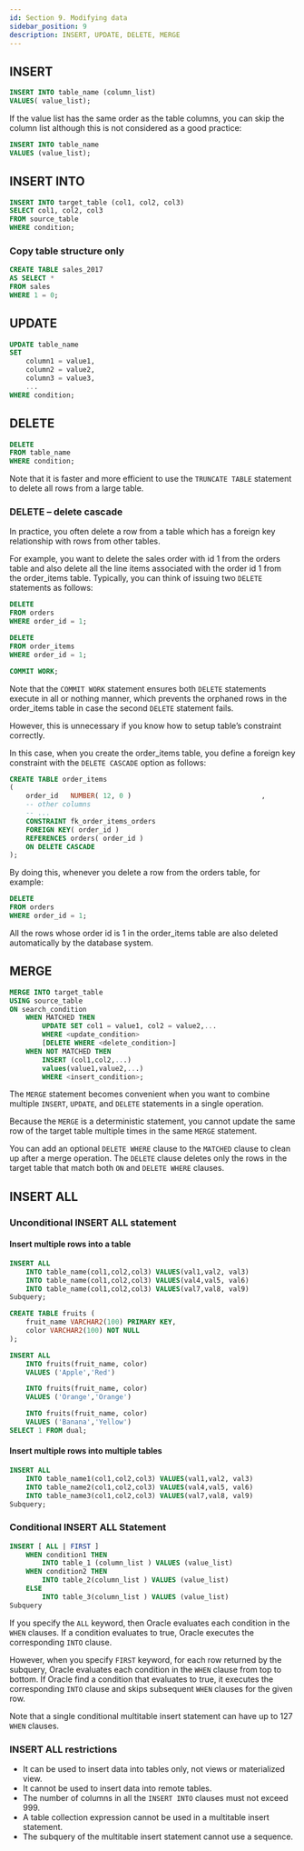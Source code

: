 ```yaml
---
id: Section 9. Modifying data
sidebar_position: 9
description: INSERT, UPDATE, DELETE, MERGE
---
```


## INSERT

```sql
INSERT INTO table_name (column_list)
VALUES( value_list);
```

If the value list has the same order as the table columns, you can skip the column list although this is not considered as a good practice:

```sql
INSERT INTO table_name
VALUES (value_list);
```

## INSERT INTO

```sql
INSERT INTO target_table (col1, col2, col3)
SELECT col1, col2, col3
FROM source_table
WHERE condition;
```

### Copy table structure only

```sql
CREATE TABLE sales_2017
AS SELECT *
FROM sales
WHERE 1 = 0;
```

## UPDATE

```sql
UPDATE table_name
SET
    column1 = value1,
    column2 = value2,
    column3 = value3,
    ...
WHERE condition;
```

## DELETE

```sql
DELETE
FROM table_name
WHERE condition;
```

Note that it is faster and more efficient to use the `TRUNCATE TABLE` statement to delete all rows from a large table.

### DELETE – delete cascade

In practice, you often delete a row from a table which has a foreign key relationship with rows from other tables.

For example, you want to delete the sales order with id 1 from the orders table and also delete all the line items associated with the order id 1 from the order_items table. Typically, you can think of issuing two `DELETE` statements as follows:

```sql
DELETE
FROM orders
WHERE order_id = 1;

DELETE
FROM order_items
WHERE order_id = 1;

COMMIT WORK;
```

Note that the `COMMIT WORK` statement ensures both `DELETE` statements execute in all or nothing manner, which prevents the orphaned rows in the order_items table in case the second `DELETE` statement fails.

However, this is unnecessary if you know how to setup table’s constraint correctly.

In this case, when you create the order_items table, you define a foreign key constraint with the `DELETE CASCADE` option as follows:

```sql
CREATE TABLE order_items
(
    order_id   NUMBER( 12, 0 )                                ,
    -- other columns
    -- ...
    CONSTRAINT fk_order_items_orders
    FOREIGN KEY( order_id )
    REFERENCES orders( order_id )
    ON DELETE CASCADE
);
```

By doing this, whenever you delete a row from the orders table, for example:

```sql
DELETE
FROM orders
WHERE order_id = 1;
```

All the rows whose order id is 1 in the order_items table are also deleted automatically by the database system.

## MERGE

```sql
MERGE INTO target_table
USING source_table
ON search_condition
    WHEN MATCHED THEN
        UPDATE SET col1 = value1, col2 = value2,...
        WHERE <update_condition>
        [DELETE WHERE <delete_condition>]
    WHEN NOT MATCHED THEN
        INSERT (col1,col2,...)
        values(value1,value2,...)
        WHERE <insert_condition>;
```

The `MERGE` statement becomes convenient when you want to combine multiple `INSERT`, `UPDATE`, and `DELETE` statements in a single operation.

Because the `MERGE` is a deterministic statement, you cannot update the same row of the target table multiple times in the same `MERGE` statement.

You can add an optional `DELETE WHERE` clause to the `MATCHED` clause to clean up after a merge operation. The `DELETE` clause deletes only the rows in the target table that match both `ON` and `DELETE WHERE` clauses.

## INSERT ALL

### Unconditional INSERT ALL statement

#### Insert multiple rows into a table

```sql
INSERT ALL
    INTO table_name(col1,col2,col3) VALUES(val1,val2, val3)
    INTO table_name(col1,col2,col3) VALUES(val4,val5, val6)
    INTO table_name(col1,col2,col3) VALUES(val7,val8, val9)
Subquery;
```

```sql
CREATE TABLE fruits (
    fruit_name VARCHAR2(100) PRIMARY KEY,
    color VARCHAR2(100) NOT NULL
);
```

```sql
INSERT ALL
    INTO fruits(fruit_name, color)
    VALUES ('Apple','Red')

    INTO fruits(fruit_name, color)
    VALUES ('Orange','Orange')

    INTO fruits(fruit_name, color)
    VALUES ('Banana','Yellow')
SELECT 1 FROM dual;
```

#### Insert multiple rows into multiple tables

```sql
INSERT ALL
    INTO table_name1(col1,col2,col3) VALUES(val1,val2, val3)
    INTO table_name2(col1,col2,col3) VALUES(val4,val5, val6)
    INTO table_name3(col1,col2,col3) VALUES(val7,val8, val9)
Subquery;
```

### Conditional INSERT ALL Statement

```sql
INSERT [ ALL | FIRST ]
    WHEN condition1 THEN
        INTO table_1 (column_list ) VALUES (value_list)
    WHEN condition2 THEN
        INTO table_2(column_list ) VALUES (value_list)
    ELSE
        INTO table_3(column_list ) VALUES (value_list)
Subquery
```

If you specify the `ALL` keyword, then Oracle evaluates each condition in the `WHEN` clauses. If a condition evaluates to true, Oracle executes the corresponding `INTO` clause.

However, when you specify `FIRST` keyword, for each row returned by the subquery, Oracle evaluates each condition in the `WHEN` clause from top to bottom. If Oracle find a condition that evaluates to true, it executes the corresponding `INTO` clause and skips subsequent `WHEN` clauses for the given row.

Note that a single conditional multitable insert statement can have up to 127 `WHEN` clauses.

### INSERT ALL restrictions

- It can be used to insert data into tables only, not views or materialized view.
- It cannot be used to insert data into remote tables.
- The number of columns in all the `INSERT INTO` clauses must not exceed 999.
- A table collection expression cannot be used in a multitable insert statement.
- The subquery of the multitable insert statement cannot use a sequence.
